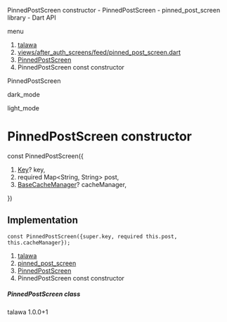 




PinnedPostScreen constructor - PinnedPostScreen - pinned\_post\_screen library - Dart API







menu

1. [talawa](../../index.html)
2. [views/after\_auth\_screens/feed/pinned\_post\_screen.dart](../../views_after_auth_screens_feed_pinned_post_screen/views_after_auth_screens_feed_pinned_post_screen-library.html)
3. [PinnedPostScreen](../../views_after_auth_screens_feed_pinned_post_screen/PinnedPostScreen-class.html)
4. PinnedPostScreen const constructor

PinnedPostScreen


dark\_mode

light\_mode




# PinnedPostScreen constructor


const
PinnedPostScreen({

1. [Key](https://api.flutter.dev/flutter/foundation/Key-class.html)? key,
2. required Map<String, String> post,
3. [BaseCacheManager](https://pub.dev/documentation/flutter_cache_manager/3.4.1/flutter_cache_manager/BaseCacheManager-class.html)? cacheManager,

})

## Implementation

```
const PinnedPostScreen({super.key, required this.post, this.cacheManager});
```

 


1. [talawa](../../index.html)
2. [pinned\_post\_screen](../../views_after_auth_screens_feed_pinned_post_screen/views_after_auth_screens_feed_pinned_post_screen-library.html)
3. [PinnedPostScreen](../../views_after_auth_screens_feed_pinned_post_screen/PinnedPostScreen-class.html)
4. PinnedPostScreen const constructor

##### PinnedPostScreen class





talawa
1.0.0+1






